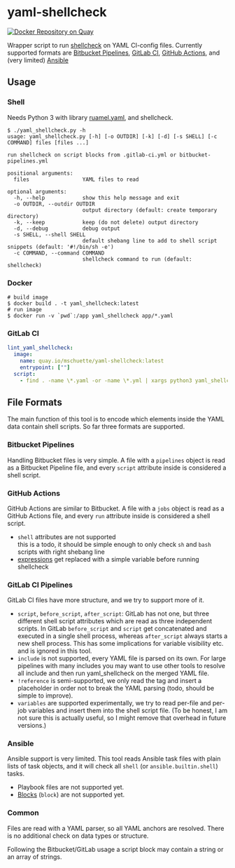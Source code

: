 # yaml-shellcheck

[![Docker Repository on Quay](https://quay.io/repository/mschuette/yaml-shellcheck/status "Docker Repository on Quay")](https://quay.io/repository/mschuette/yaml-shellcheck)

Wrapper script to run [shellcheck](https://github.com/koalaman/shellcheck) on YAML CI-config files.
Currently supported formats are
[Bitbucket Pipelines](https://support.atlassian.com/bitbucket-cloud/docs/configure-bitbucket-pipelinesyml/),
[GitLab CI](https://docs.gitlab.com/ee/ci/yaml/gitlab_ci_yaml.html),
[GitHub Actions](https://docs.github.com/en/actions),
and (very limited) [Ansible](https://docs.ansible.com/ansible/2.9/modules/shell_module.html)

## Usage

### Shell

Needs Python 3 with library [ruamel.yaml](https://pypi.org/project/ruamel.yaml/),
and shellcheck.

```text
$ ./yaml_shellcheck.py -h
usage: yaml_shellcheck.py [-h] [-o OUTDIR] [-k] [-d] [-s SHELL] [-c COMMAND] files [files ...]

run shellcheck on script blocks from .gitlab-ci.yml or bitbucket-pipelines.yml

positional arguments:
  files                 YAML files to read

optional arguments:
  -h, --help            show this help message and exit
  -o OUTDIR, --outdir OUTDIR
                        output directory (default: create temporary directory)
  -k, --keep            keep (do not delete) output directory
  -d, --debug           debug output
  -s SHELL, --shell SHELL
                        default shebang line to add to shell script snippets (default: '#!/bin/sh -e')
  -c COMMAND, --command COMMAND
                        shellcheck command to run (default: shellcheck)
```

### Docker

```shell
# build image
$ docker build . -t yaml_shellcheck:latest
# run image
$ docker run -v `pwd`:/app yaml_shellcheck app/*.yaml
```

### GitLab CI

```yaml
lint_yaml_shellcheck:
  image:
    name: quay.io/mschuette/yaml-shellcheck:latest
    entrypoint: [""]
  script:
    - find . -name \*.yaml -or -name \*.yml | xargs python3 yaml_shellcheck.py
```

## File Formats

The main function of this tool is to encode which elements inside the YAML data
contain shell scripts. So far three formats are supported.

### Bitbucket Pipelines

Handling Bitbucket files is very simple. A file with a `pipelines` object
is read as a Bitbucket Pipeline file, and every `script` attribute inside
is considered a shell script.

### GitHub Actions

GitHub Actions are similar to Bitbucket. A file with a `jobs` object
is read as a GitHub Actions file, and every `run` attribute inside
is considered a shell script.

* `shell` attributes are not supported  
this is a todo, it should be simple enough to only check `sh` and `bash` scripts with right shebang line
* [expressions](https://docs.github.com/en/actions/reference/context-and-expression-syntax-for-github-actions) get replaced with a simple variable before running shellcheck

### GitLab CI Pipelines

GitLab CI files have more structure, and we try to support more of it.

* `script`, `before_script`, `after_script`: GitLab has not one, but three different shell script attributes which are read as three independent scripts. In GitLab `before_script` and `script` get concatenated and executed in a single shell process, whereas `after_script` always starts a new shell process. This has some implications for variable visibility etc. and is ignored in this tool.
* `include` is not supported, every YAML file is parsed on its own. For large pipelines with many includes you may want to use other tools to resolve all include and then run yaml_shellcheck on the merged YAML file.
* `!reference` is semi-supported, we only read the tag and insert a placeholder in order not to break the YAML parsing (todo, should be simple to improve).
* `variables` are supported experimentally, we try to read per-file and per-job variables and insert them into the shell script file. (To be honest, I am not sure this is actually useful, so I might remove that overhead in future versions.)

### Ansible

Ansible support is very limited. This tool reads Ansible task files with plain lists of task objects, and it will check all `shell` (or `ansible.builtin.shell`) tasks.

* Playbook files are not supported yet.
* [Blocks](https://docs.ansible.com/ansible/latest/user_guide/playbooks_blocks.html) (`block`) are not supported yet.

### Common

Files are read with a YAML parser, so all YAML anchors are resolved.
There is no additional check on data types or structure.

Following the Bitbucket/GitLab usage a script block may contain a string or an
array of strings.
